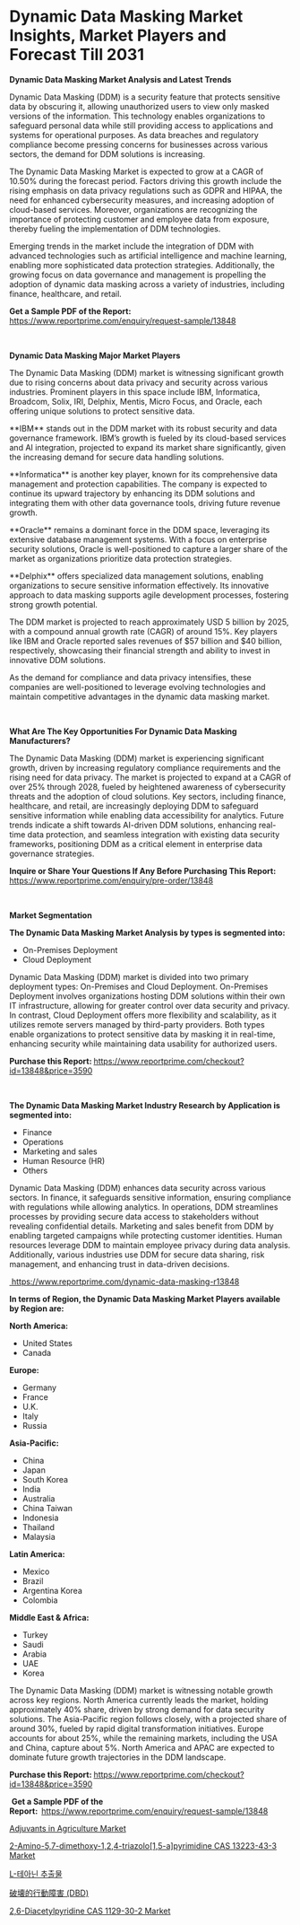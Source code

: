 <p><h1>Dynamic Data Masking Market Insights, Market Players and Forecast Till 2031</h1></p><p><strong>Dynamic Data Masking Market Analysis and Latest Trends</strong></p>
<p><p>Dynamic Data Masking (DDM) is a security feature that protects sensitive data by obscuring it, allowing unauthorized users to view only masked versions of the information. This technology enables organizations to safeguard personal data while still providing access to applications and systems for operational purposes. As data breaches and regulatory compliance become pressing concerns for businesses across various sectors, the demand for DDM solutions is increasing.</p><p>The Dynamic Data Masking Market is expected to grow at a CAGR of 10.50% during the forecast period. Factors driving this growth include the rising emphasis on data privacy regulations such as GDPR and HIPAA, the need for enhanced cybersecurity measures, and increasing adoption of cloud-based services. Moreover, organizations are recognizing the importance of protecting customer and employee data from exposure, thereby fueling the implementation of DDM technologies. </p><p>Emerging trends in the market include the integration of DDM with advanced technologies such as artificial intelligence and machine learning, enabling more sophisticated data protection strategies. Additionally, the growing focus on data governance and management is propelling the adoption of dynamic data masking across a variety of industries, including finance, healthcare, and retail.</p></p>
<p><strong>Get a Sample PDF of the Report:&nbsp;</strong> <a href="https://www.reportprime.com/enquiry/request-sample/13848">https://www.reportprime.com/enquiry/request-sample/13848</a></p>
<p>&nbsp;</p>
<p><strong>Dynamic Data Masking Major Market Players</strong></p>
<p><p>The Dynamic Data Masking (DDM) market is witnessing significant growth due to rising concerns about data privacy and security across various industries. Prominent players in this space include IBM, Informatica, Broadcom, Solix, IRI, Delphix, Mentis, Micro Focus, and Oracle, each offering unique solutions to protect sensitive data.</p><p>**IBM** stands out in the DDM market with its robust security and data governance framework. IBM’s growth is fueled by its cloud-based services and AI integration, projected to expand its market share significantly, given the increasing demand for secure data handling solutions.</p><p>**Informatica** is another key player, known for its comprehensive data management and protection capabilities. The company is expected to continue its upward trajectory by enhancing its DDM solutions and integrating them with other data governance tools, driving future revenue growth.</p><p>**Oracle** remains a dominant force in the DDM space, leveraging its extensive database management systems. With a focus on enterprise security solutions, Oracle is well-positioned to capture a larger share of the market as organizations prioritize data protection strategies.</p><p>**Delphix** offers specialized data management solutions, enabling organizations to secure sensitive information effectively. Its innovative approach to data masking supports agile development processes, fostering strong growth potential.</p><p>The DDM market is projected to reach approximately USD 5 billion by 2025, with a compound annual growth rate (CAGR) of around 15%. Key players like IBM and Oracle reported sales revenues of $57 billion and $40 billion, respectively, showcasing their financial strength and ability to invest in innovative DDM solutions.</p><p>As the demand for compliance and data privacy intensifies, these companies are well-positioned to leverage evolving technologies and maintain competitive advantages in the dynamic data masking market.</p></p>
<p>&nbsp;</p>
<p><strong>What Are The Key Opportunities For Dynamic Data Masking Manufacturers?</strong></p>
<p><p>The Dynamic Data Masking (DDM) market is experiencing significant growth, driven by increasing regulatory compliance requirements and the rising need for data privacy. The market is projected to expand at a CAGR of over 25% through 2028, fueled by heightened awareness of cybersecurity threats and the adoption of cloud solutions. Key sectors, including finance, healthcare, and retail, are increasingly deploying DDM to safeguard sensitive information while enabling data accessibility for analytics. Future trends indicate a shift towards AI-driven DDM solutions, enhancing real-time data protection, and seamless integration with existing data security frameworks, positioning DDM as a critical element in enterprise data governance strategies.</p></p>
<p><strong>Inquire or Share Your Questions If Any Before Purchasing This Report:</strong> <a href="https://www.reportprime.com/enquiry/pre-order/13848">https://www.reportprime.com/enquiry/pre-order/13848</a></p>
<p>&nbsp;</p>
<p><strong>Market Segmentation</strong></p>
<p><strong>The Dynamic Data Masking Market Analysis by types is segmented into:</strong></p>
<p><ul><li>On-Premises Deployment</li><li>Cloud Deployment</li></ul></p>
<p><p>Dynamic Data Masking (DDM) market is divided into two primary deployment types: On-Premises and Cloud Deployment. On-Premises Deployment involves organizations hosting DDM solutions within their own IT infrastructure, allowing for greater control over data security and privacy. In contrast, Cloud Deployment offers more flexibility and scalability, as it utilizes remote servers managed by third-party providers. Both types enable organizations to protect sensitive data by masking it in real-time, enhancing security while maintaining data usability for authorized users.</p></p>
<p><strong>Purchase this Report:&nbsp;</strong><a href="https://www.reportprime.com/checkout?id=13848&price=3590">https://www.reportprime.com/checkout?id=13848&price=3590</a></p>
<p>&nbsp;</p>
<p><strong>The Dynamic Data Masking Market Industry Research by Application is segmented into:</strong></p>
<p><ul><li>Finance</li><li>Operations</li><li>Marketing and sales</li><li>Human Resource (HR)</li><li>Others</li></ul></p>
<p><p>Dynamic Data Masking (DDM) enhances data security across various sectors. In finance, it safeguards sensitive information, ensuring compliance with regulations while allowing analytics. In operations, DDM streamlines processes by providing secure data access to stakeholders without revealing confidential details. Marketing and sales benefit from DDM by enabling targeted campaigns while protecting customer identities. Human resources leverage DDM to maintain employee privacy during data analysis. Additionally, various industries use DDM for secure data sharing, risk management, and enhancing trust in data-driven decisions.</p></p>
<p><a href="https://www.reportprime.com/dynamic-data-masking-r13848">&nbsp;https://www.reportprime.com/dynamic-data-masking-r13848</a></p>
<p><strong>In terms of Region, the Dynamic Data Masking Market Players available by Region are:</strong></p>
<p>
    <p> <strong> North America: </strong>
        <ul>
            <li>United States</li>
            <li>Canada</li>
        </ul>
        </p> 
    <p> <strong> Europe: </strong>
        <ul>
            <li>Germany</li>
            <li>France</li>
            <li>U.K.</li>
            <li>Italy</li>
            <li>Russia</li>
        </ul>
        </p> 
    <p> <strong> Asia-Pacific: </strong>
        <ul>
            <li>China</li>
            <li>Japan</li>
            <li>South Korea</li>
            <li>India</li>
            <li>Australia</li>
            <li>China Taiwan</li>
            <li>Indonesia</li>
            <li>Thailand</li>
            <li>Malaysia</li>
        </ul>
        </p> 
    <p> <strong> Latin America: </strong>
        <ul>
            <li>Mexico</li>
            <li>Brazil</li>
            <li>Argentina Korea</li>
            <li>Colombia</li>
        </ul>
        </p> 
    <p> <strong> Middle East & Africa: </strong>
        <ul>
            <li>Turkey</li>
            <li>Saudi</li>
            <li>Arabia</li>
            <li>UAE</li>
            <li>Korea</li>
        </ul>
    </p>
    </p>
<p><p>The Dynamic Data Masking (DDM) market is witnessing notable growth across key regions. North America currently leads the market, holding approximately 40% share, driven by strong demand for data security solutions. The Asia-Pacific region follows closely, with a projected share of around 30%, fueled by rapid digital transformation initiatives. Europe accounts for about 25%, while the remaining markets, including the USA and China, capture about 5%. North America and APAC are expected to dominate future growth trajectories in the DDM landscape.</p></p>
<p><strong>Purchase this Report: </strong><a href="https://www.reportprime.com/checkout?id=13848&price=3590">https://www.reportprime.com/checkout?id=13848&price=3590</a></p>
<p>&nbsp;<strong>Get a Sample PDF of the Report:&nbsp;&nbsp;</strong><a href="https://www.reportprime.com/enquiry/request-sample/13848">https://www.reportprime.com/enquiry/request-sample/13848</a></p>
<p><strong></strong></p>
<p><p><a href="https://issuu.com/reportprime-2/docs/adjuvants-in-agriculture-market-siz_005587b52fbc23">Adjuvants in Agriculture Market</a></p><p><a href="https://medium.com/@shirleygreene26/what-is-2-amino-5-7-dimethoxy-1-2-4-triazolo-1-5-a-pyrimidine-cas-13223-43-3-market-734e8f3cf518">2-Amino-5,7-dimethoxy-1,2,4-triazolo[1,5-a]pyrimidine CAS 13223-43-3 Market</a></p><p><a href="https://medium.com/@joehodytkiewicz980/l-theanine-extract-market-%EC%9D%98-%EA%B8%80%EB%A1%9C%EB%B2%8C-%EC%8B%9C%EC%9E%A5-%EA%B0%9C%EC%9A%94%EB%8A%94-%EC%A0%84-%EC%84%B8%EA%B3%84-%EB%B0%8F-%EC%A3%BC%EC%9A%94-%EC%8B%9C%EC%9E%A5%EC%9D%98-%EC%82%B0%EC%97%85%EC%97%90-%EC%98%81%ED%96%A5%EC%9D%84-%EB%AF%B8%EC%B9%98%EB%8A%94-%EC%A3%BC%EC%9A%94-%ED%8A%B8%EB%A0%8C%EB%93%9C%EC%97%90-%EB%8C%80%ED%95%9C-%EB%8F%85%ED%8A%B9%ED%95%9C-%EA%B4%80%EC%A0%90%EC%9D%84-%EC%A0%9C%EA%B3%B5%ED%95%A9%EB%8B%88%EB%8B%A4-170d1ceec20a">L-테아닌 추출물</a></p><p><a href="https://medium.com/@qarpaiop35/%E7%A0%B4%E5%A3%8A%E7%9A%84%E8%A1%8C%E5%8B%95%E9%9A%9C%E5%AE%B3-dbd-%E5%B8%82%E5%A0%B4-2024%E5%B9%B4%E3%81%8B%E3%82%892031%E5%B9%B4%E3%81%BE%E3%81%A7%E3%81%AE%E6%A5%AD%E7%95%8C%E5%8B%95%E5%90%91%E3%81%A8%E4%BA%88%E6%B8%AC-1414e9542061">破壊的行動障害 (DBD)</a></p><p><a href="https://medium.com/@dorothybrooks53/the-global-2-6-diacetylpyridine-cas-1129-30-2-market-identifies-drivers-restraints-aed326c2f768">2,6-Diacetylpyridine CAS 1129-30-2 Market</a></p></p>
